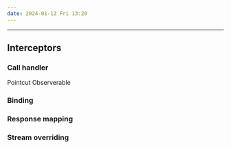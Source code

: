 ```yaml
---
date: 2024-01-12 Fri 13:20
---
```

---

## Interceptors

### Call handler

Pointcut
Observerable

### Binding

### Response mapping

### Stream overriding

